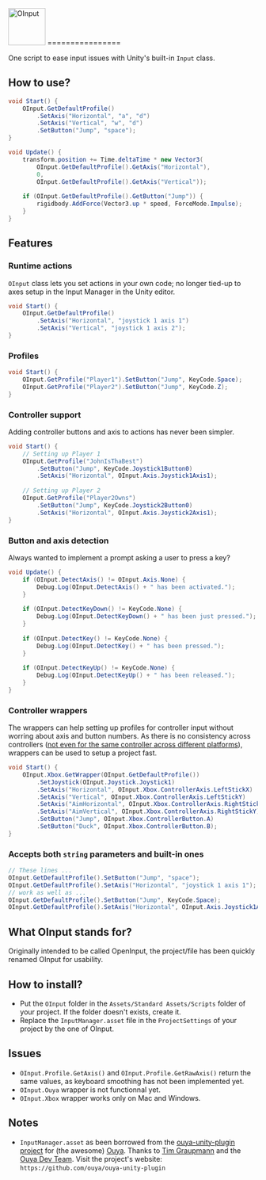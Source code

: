 <img src="https://raw.github.com/adamscott/Unity-OInput/gh-pages/images/OInput.png" height="75px" alt="OInput" title="OInput for Unity3d" />
================

One script to ease input issues with Unity's built-in `Input` class.

How to use?
----------------

```csharp
void Start() {
	OInput.GetDefaultProfile()
		.SetAxis("Horizontal", "a", "d")
		.SetAxis("Vertical", "w", "d")
		.SetButton("Jump", "space");
}

void Update() {
	transform.position += Time.deltaTime * new Vector3(
		OInput.GetDefaultProfile().GetAxis("Horizontal"),
		0,
		OInput.GetDefaultProfile().GetAxis("Vertical"));
        
	if (OInput.GetDefaultProfile().GetButton("Jump")) {
		rigidbody.AddForce(Vector3.up * speed, ForceMode.Impulse);
	}
}
```

Features
----------------
### Runtime actions
`OInput` class lets you set actions in your own code; no longer tied-up to axes setup in the Input Manager in the Unity editor.

```csharp
void Start() {
	OInput.GetDefaultProfile()
		.SetAxis("Horizontal", "joystick 1 axis 1")
		.SetAxis("Vertical", "joystick 1 axis 2");
}
```

### Profiles
```csharp
void Start() {
	OInput.GetProfile("Player1").SetButton("Jump", KeyCode.Space);
	OInput.GetProfile("Player2").SetButton("Jump", KeyCode.Z);
}
```

### Controller support
Adding controller buttons and axis to actions has never been simpler. 
```csharp
void Start() {
	// Setting up Player 1
	OInput.GetProfile("JohnIsThaBest")
		.SetButton("Jump", KeyCode.Joystick1Button0)
		.SetAxis("Horizontal", OInput.Axis.Joystick1Axis1);
		
	// Setting up Player 2
	OInput.GetProfile("Player2Owns")
		.SetButton("Jump", KeyCode.Joystick2Button0)
		.SetAxis("Horizontal", OInput.Axis.Joystick2Axis1);
}
```

### Button and axis detection
Always wanted to implement a prompt asking a user to press a key?
```csharp
void Update() {
	if (OInput.DetectAxis() != OInput.Axis.None) {
		Debug.Log(OInput.DetectAxis() + " has been activated.");
	}
	
	if (OInput.DetectKeyDown() != KeyCode.None) {
		Debug.Log(OInput.DetectKeyDown() + " has been just pressed.");
	}
	
	if (OInput.DetectKey() != KeyCode.None) {
		Debug.Log(OInput.DetectKey() + " has been pressed.");
	}
	
	if (OInput.DetectKeyUp() != KeyCode.None) {
		Debug.Log(OInput.DetectKeyUp() + " has been released.");
	}
}
```

### Controller wrappers
The wrappers can help setting up profiles for controller input without worring about axis and button numbers. As there is no consistency across controllers ([not even for the same controller across different platforms](http://wiki.unity3d.com/index.php?title=Xbox360Controller)), wrappers can be used to setup a project fast.

```csharp
void Start() {
	OInput.Xbox.GetWrapper(OInput.GetDefaultProfile())
		.SetJoystick(OInput.Joystick.Joystick1)
		.SetAxis("Horizontal", OInput.Xbox.ControllerAxis.LeftStickX)
		.SetAxis("Vertical", OInput.Xbox.ControllerAxis.LeftStickY)
		.SetAxis("AimHorizontal", OInput.Xbox.ControllerAxis.RightStickX)
		.SetAxis("AimVertical", OInput.Xbox.ControllerAxis.RightStickY)
		.SetButton("Jump", OInput.Xbox.ControllerButton.A)
		.SetButton("Duck", OInput.Xbox.ControllerButton.B);
}
```

### Accepts both `string` parameters and built-in ones
```csharp
// These lines ...
OInput.GetDefaultProfile().SetButton("Jump", "space");
OInput.GetDefaultProfile().SetAxis("Horizontal", "joystick 1 axis 1");
// work as well as ...
OInput.GetDefaultProfile().SetButton("Jump", KeyCode.Space);
OInput.GetDefaultProfile().SetAxis("Horizontal", OInput.Axis.Joystick1Axis1);
```

What OInput stands for?
----------------
Originally intended to be called OpenInput, the project/file has been quickly renamed OInput for usability.

How to install?
----------------
- Put the `OInput` folder in the `Assets/Standard Assets/Scripts` folder of your project. If the folder doesn't exists, create it.
- Replace the `InputManager.asset` file in the `ProjectSettings` of your project by the one of OInput.

Issues
----------------
- `OInput.Profile.GetAxis()` and `OInput.Profile.GetRawAxis()` return the same values, as keyboard smoothing has not been implemented yet.
- `OInput.Ouya` wrapper is not functionnal yet.
- `OInput.Xbox` wrapper works only on Mac and Windows.

Notes
----------------
- `InputManager.asset` as been borrowed from the 
[ouya-unity-plugin project](https://github.com/ouya/ouya-unity-plugin) for (the awesome) 
[Ouya](http://ouya.tv/ "I want one!"). Thanks to 
[Tim Graupmann](https://twitter.com/tgraupmann "@tgraupmann on Twitter") and the 
[Ouya Dev Team](https://devs.ouya.tv/developers). Visit the project's website: `https://github.com/ouya/ouya-unity-plugin`
